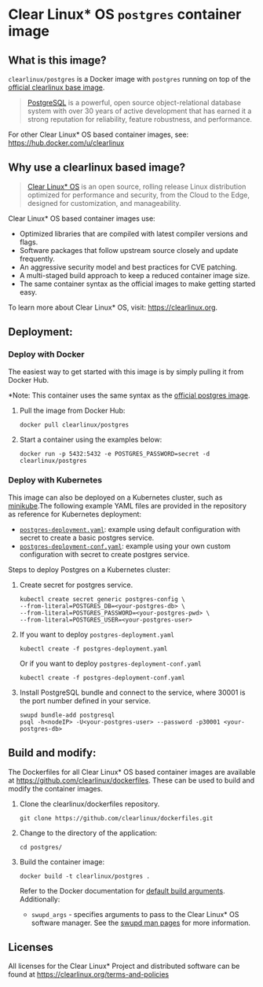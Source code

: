 # Clear Linux* OS `postgres` container image

<!-- Required -->
## What is this image?

`clearlinux/postgres` is a Docker image with `postgres` running on top of the
[official clearlinux base image](https://hub.docker.com/_/clearlinux). 

<!-- application introduction -->
> [PostgreSQL](https://www.postgresql.org/) is a powerful, open source object-relational 
> database system with over 30 years of active development that has earned it a strong 
> reputation for reliability, feature robustness, and performance. 

For other Clear Linux* OS
based container images, see: https://hub.docker.com/u/clearlinux

## Why use a clearlinux based image?

<!-- CL introduction -->
> [Clear Linux* OS](https://clearlinux.org/) is an open source, rolling release
> Linux distribution optimized for performance and security, from the Cloud to
> the Edge, designed for customization, and manageability.

Clear Linux* OS based container images use:
* Optimized libraries that are compiled with latest compiler versions and
  flags.
* Software packages that follow upstream source closely and update frequently.
* An aggressive security model and best practices for CVE patching.
* A multi-staged build approach to keep a reduced container image size.
* The same container syntax as the official images to make getting started
  easy. 

To learn more about Clear Linux* OS, visit: https://clearlinux.org.

<!-- Required -->
## Deployment:

### Deploy with Docker
The easiest way to get started with this image is by simply pulling it from
Docker Hub. 

*Note: This container uses the same syntax as the [official postgres image](https://hub.docker.com/_/postgres).


1. Pull the image from Docker Hub: 
    ```
    docker pull clearlinux/postgres
    ```

2. Start a container using the examples below:

    ```
    docker run -p 5432:5432 -e POSTGRES_PASSWORD=secret -d clearlinux/postgres
    ```

<!-- Optional -->
### Deploy with Kubernetes

This image can also be deployed on a Kubernetes cluster, such as [minikube](https://kubernetes.io/docs/setup/learning-environment/minikube/).The following example YAML files are provided in the repository as reference for Kubernetes deployment:

- [`postgres-deployment.yaml`](https://github.com/clearlinux/dockerfiles/blob/master/postgres/postgres-deployment.yaml): example using default configuration with secret to create a basic postgres service.
- [`postgres-deployment-conf.yaml`](https://github.com/clearlinux/dockerfiles/blob/master/postgres/postgres-deployment-conf.yaml): example using your own custom configuration with secret to create  postgres service.



Steps to deploy Postgres on a Kubernetes cluster:

1. Create secret for postgres service.

   ```
   kubectl create secret generic postgres-config \
   --from-literal=POSTGRES_DB=<your-postgres-db> \
   --from-literal=POSTGRES_PASSWORD=<your-postgres-pwd> \
   --from-literal=POSTGRES_USER=<your-postgres-user>
   ```

2. If you want to deploy `postgres-deployment.yaml` 

   ```
   kubectl create -f postgres-deployment.yaml
   ```

   Or if you want to deploy `postgres-deployment-conf.yaml` 

   ```
   kubectl create -f postgres-deployment-conf.yaml
   ```

3. Install PostgreSQL bundle and connect to the service, where 30001 is the port number defined in your service.

   ```
   swupd bundle-add postgresql
   psql -h<nodeIP> -U<your-postgres-user> --password -p30001 <your-postgres-db>
   ```

<!-- Required -->
## Build and modify:

The Dockerfiles for all Clear Linux* OS based container images are available at
https://github.com/clearlinux/dockerfiles. These can be used to build and
modify the container images.

1. Clone the clearlinux/dockerfiles repository.
    ```
    git clone https://github.com/clearlinux/dockerfiles.git
    ```

2. Change to the directory of the application:
    ```
    cd postgres/
    ```

3. Build the container image:
    ```
    docker build -t clearlinux/postgres .
    ```

   Refer to the Docker documentation for [default build arguments](https://docs.docker.com/engine/reference/builder/#arg).
   Additionally:
   
   - `swupd_args` - specifies arguments to pass to the Clear Linux* OS software
     manager. See the [swupd man pages](https://github.com/clearlinux/swupd-client/blob/master/docs/swupd.1.rst#options)
     for more information.

<!-- Required -->
## Licenses

All licenses for the Clear Linux* Project and distributed software can be found
at https://clearlinux.org/terms-and-policies
